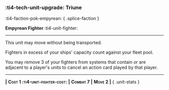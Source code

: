 ### :ti4-tech-unit-upgrade: **Triune**
:ti4-faction-pok-empyrean:
{ .splice-faction }

**Empyrean Fighter** :ti4-unit-fighter:

---

This unit may move without being transported.

Fighters in excess of your ships' capacity count against your fleet pool.

You may remove 3 of your fighters from systems that contain or are adjacent to a player's units to cancel an action card played by that player.

---

__|__ <span style="font-variant:small-caps;white-space: nowrap;">**Cost 1 :ti4-unit-fighter-cost:**</span> __|__ <span style="font-variant:small-caps;white-space: nowrap;">**Combat 7**</span> __|__ <span style="font-variant:small-caps;white-space: nowrap;">**Move 2**</span> __|__
{ .unit-stats }
